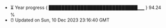- ⏳ Year progress { ████████████████████████████▁▁ } 94.24 %
- ⏰ Updated on Sun, 10 Dec 2023 23:16:40 GMT

